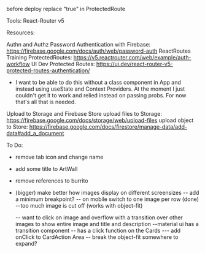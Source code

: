before deploy replace "true" in ProtectedRoute


Tools:
React-Router v5


Resources:

Authn and Authz
Password Authentication with Firebase: https://firebase.google.com/docs/auth/web/password-auth
ReactRoutes Training ProtectedRoutes: https://v5.reactrouter.com/web/example/auth-workflow
UI Dev Protected Routes: https://ui.dev/react-router-v5-protected-routes-authentication/
- I want to be able to do this without a class component in App and instead using useState and Context Providers. At the moment I just couldn't get it to work and relied instead on passing probs. For now that's all that is needed.


Upload to Storage and Firebase Store
upload files to Storage: https://firebase.google.com/docs/storage/web/upload-files
upload object to Store: https://firebase.google.com/docs/firestore/manage-data/add-data#add_a_document



To Do:

- remove tab icon and change name
- add some title to ArtWall
- remove references to burrito
- (bigger) make better how images display on different screensizes
    -- add a minimum breakpoint?
    -- on mobile switch to one image per row (done)
        --too much image is cut off (works with object-fit)

    -- want to click on image and overflow with a transition over other images to show entire image and title and description
        --material ui has a transition component
        -- has a click function on the Cards --- add onClick to CardAction Area
        -- break the object-fit somewhere to expand?